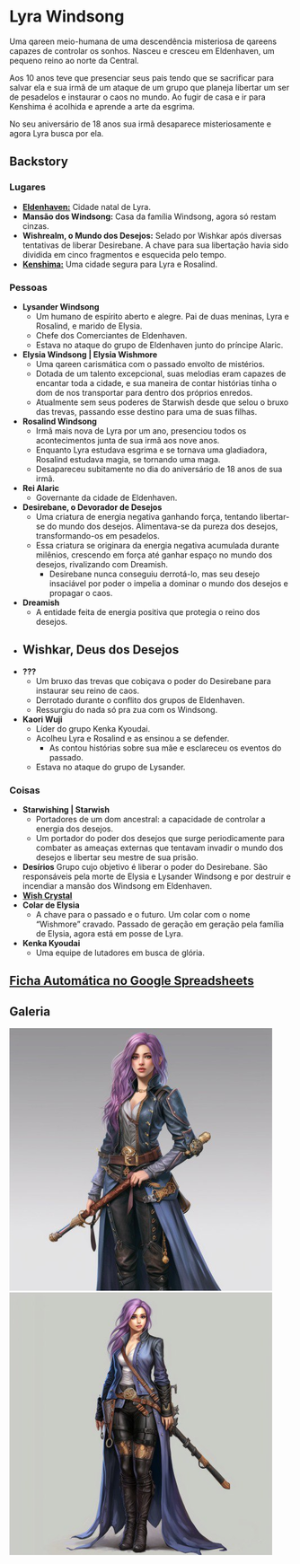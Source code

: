 # Lyra Windsong

Uma qareen meio-humana de uma descendência misteriosa de qareens capazes de controlar os sonhos. Nasceu e cresceu em Eldenhaven, um pequeno reino ao norte da Central.

Aos 10 anos teve que presenciar seus pais tendo que se sacrificar para salvar ela e sua irmã de um ataque de um grupo que planeja libertar um ser de pesadelos e instaurar o caos no mundo. Ao fugir de casa e ir para Kenshima é acolhida e aprende a arte da esgrima.

No seu aniversário de 18 anos sua irmã desaparece misteriosamente e agora Lyra busca por ela.

## Backstory

### Lugares

- **[Eldenhaven:](../../Lugares/Cidades/Eldenhaven.md)** Cidade natal de Lyra.
- **Mansão dos Windsong:** Casa da família Windsong, agora só restam cinzas.
- **Wishrealm, o Mundo dos Desejos:** Selado por Wishkar após diversas tentativas de liberar Desirebane. A chave para sua libertação havia sido dividida em cinco fragmentos e esquecida pelo tempo.
- **[Kenshima:](../../Lugares/Cidades/Kenshima.md)** Uma cidade segura para Lyra e Rosalind.

### Pessoas

- **Lysander Windsong**
	- Um humano de espírito aberto e alegre. Pai de duas meninas, Lyra e Rosalind, e marido de Elysia.
	- Chefe dos Comerciantes de Eldenhaven.
	- Estava no ataque do grupo de Eldenhaven junto do príncipe Alaric.
- **Elysia Windsong | Elysia Wishmore**
	- Uma qareen carismática com o passado envolto de mistérios.
	- Dotada de um talento excepcional, suas melodias eram capazes de encantar toda a cidade, e sua maneira de contar histórias tinha o dom de nos transportar para dentro dos próprios enredos.
	- Atualmente sem seus poderes de Starwish desde que selou o bruxo das trevas, passando esse destino para uma de suas filhas.
- **Rosalind Windsong**
	- Irmã mais nova de Lyra por um ano, presenciou todos os acontecimentos junta de sua irmã aos nove anos.
	- Enquanto Lyra estudava esgrima e se tornava uma gladiadora, Rosalind estudava magia, se tornando uma maga.
	- Desapareceu subitamente no dia do aniversário de 18 anos de sua irmã.
- **Rei Alaric**
	- Governante da cidade de Eldenhaven.
- **Desirebane, o Devorador de Desejos**
	- Uma criatura de energia negativa ganhando força, tentando libertar-se do mundo dos desejos. Alimentava-se da pureza dos desejos, transformando-os em pesadelos.
	- Essa criatura se originara da energia negativa acumulada durante milênios, crescendo em força até ganhar espaço no mundo dos desejos, rivalizando com Dreamish.
		- Desirebane nunca conseguiu derrotá-lo, mas seu desejo insaciável por poder o impelia a dominar o mundo dos desejos e propagar o caos.
- **Dreamish**
	- A entidade feita de energia positiva que protegia o reino dos desejos.
- **Wishkar, Deus dos Desejos**
	- 
- **???**
	- Um bruxo das trevas que cobiçava o poder do Desirebane para instaurar seu reino de caos.
	- Derrotado durante o conflito dos grupos de Eldenhaven.
	- Ressurgiu do nada só pra zua com os Windsong.
- **Kaori Wuji**
	- Líder do grupo Kenka Kyoudai.
	- Acolheu Lyra e Rosalind e as ensinou a se defender.
		- As contou histórias sobre sua mãe e esclareceu os eventos do passado.
	- Estava no ataque do grupo de Lysander.

### Coisas

- **Starwishing | Starwish**
	- Portadores de um dom ancestral: a capacidade de controlar a energia dos desejos.
	- Um portador do poder dos desejos que surge periodicamente para combater as ameaças externas que tentavam invadir o mundo dos desejos e libertar seu mestre de sua prisão.
- **Desírios**
	Grupo cujo objetivo é liberar o poder do Desirebane. São responsáveis pela morte de Elysia e Lysander Windsong e por destruir e incendiar a mansão dos Windsong em Eldenhaven.
- [**Wish Crystal**](../../Objetos/Wish_Crystal.md)
- **Colar de Elysia**
	- A chave para o passado e o futuro. Um colar com o nome “Wishmore” cravado. Passado de geração em geração pela família de Elysia, agora está em posse de Lyra.
- **Kenka Kyoudai**
	- Uma equipe de lutadores em busca de glória.

## [Ficha Automática no Google Spreadsheets](https://docs.google.com/spreadsheets/d/1vJ8J6lAk8CXkqEiG_mhXqTotBcfpCafflydU-jUDAAQ/edit#gid=1711337807?usp=sharing)

## Galeria

<div class="gallery">
	<img src="/assets/images/lyra_windsong-portrait.jpg"/>
	<img src="/assets/images/lyra_windsong-body.jpg"/>
</div>
